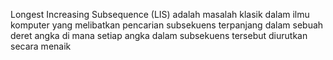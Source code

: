 Longest Increasing Subsequence (LIS) adalah masalah klasik dalam ilmu komputer yang melibatkan pencarian subsekuens terpanjang dalam sebuah deret angka di mana setiap angka dalam subsekuens tersebut diurutkan secara menaik

